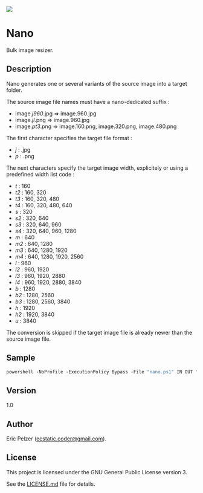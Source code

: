![](https://github.com/senselogic/NANO/blob/master/LOGO/nano.png)

# Nano

Bulk image resizer.

## Description

Nano generates one or several variants of the source image into a target folder.

The source image file names must have a nano-dedicated suffix :

*   image.*j960*.jpg => image.960.jpg
*   image.*jl*.png => image.960.jpg
*   image.*pt3*.png => image.160.png, image.320.png, image.480.png

The first character specifies the target file format :

*   *j* : .jpg
*   *p* : .png

The next characters specify the target image width, explicitely or using a predefined width list code :

*   *t* : 160
*   *t2* : 160, 320
*   *t3* : 160, 320, 480
*   *t4* : 160, 320, 480, 640
*   *s* : 320
*   *s2* : 320, 640
*   *s3* : 320, 640, 960
*   *s4* : 320, 640, 960, 1280
*   *m* : 640
*   *m2* : 640, 1280
*   *m3* : 640, 1280, 1920
*   *m4* : 640, 1280, 1920, 2560
*   *l* : 960
*   *l2* : 960, 1920
*   *l3* : 960, 1920, 2880
*   *l4* : 960, 1920, 2880, 3840
*   *b* : 1280
*   *b2* : 1280, 2560
*   *b3* : 1280, 2560, 3840
*   *h* : 1920
*   *h2* : 1920, 3840
*   *u* : 3840

The conversion is skipped if the target image file is already newer than the source image file.

## Sample

```csh
powershell -NoProfile -ExecutionPolicy Bypass -File "nano.ps1" IN OUT "90 80 70 60" "imagemagick\convert"
```

## Version

1.0

## Author

Eric Pelzer (ecstatic.coder@gmail.com).

## License

This project is licensed under the GNU General Public License version 3.

See the [LICENSE.md](LICENSE.md) file for details.
